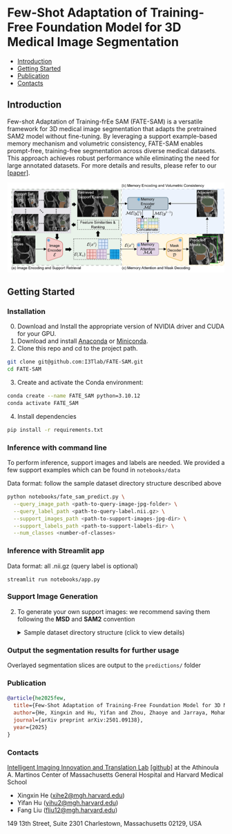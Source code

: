 # Few-Shot Adaptation of Training-Free Foundation Model for 3D Medical Image Segmentation

- [Introduction](#introduction)
- [Getting Started](#getting-started)
- [Publication](#publication)
- [Contacts](#contacts)

## Introduction
Few-shot Adaptation of Training-frEe SAM (FATE-SAM) is a versatile framework for 3D medical image segmentation that adapts the pretrained SAM2 model without fine-tuning. By leveraging a support example-based memory mechanism and volumetric consistency, FATE-SAM enables prompt-free, training-free segmentation across diverse medical datasets. This approach achieves robust performance while eliminating the need for large annotated datasets. For more details and results, please refer to our [[paper]](https://arxiv.org/abs/2501.09138).

![figure1.svg](resources%2Ffigure1.jpg)

## Getting Started
### Installation
0. Download and Install the appropriate version of NVIDIA driver and CUDA for your GPU.
1. Download and install [Anaconda](https://www.anaconda.com/download) or [Miniconda](https://docs.anaconda.com/miniconda/).
2. Clone this repo and cd to the project path.
```bash
git clone git@github.com:I3Tlab/FATE-SAM.git
cd FATE-SAM
```
3. Create and activate the Conda environment:
```bash
conda create --name FATE_SAM python=3.10.12
conda activate FATE_SAM
```
4. Install dependencies
```bash
pip install -r requirements.txt
```

### Inference with command line
To perform inference, support images and labels are needed. We provided a few support examples which can be found in `notebooks/data`

Data format: follow the sample dataset directory structure described above 
```bash
python notebooks/fate_sam_predict.py \
  --query_image_path <path-to-query-image-jpg-folder> \
  --query_label_path <path-to-query-label.nii.gz> \
  --support_images_path <path-to-support-images-jpg-dir> \
  --support_labels_path <path-to-support-labels-dir> \
  --num_classes <number-of-classes>
```

### Inference with Streamlit app
Data format: all .nii.gz (query label is optional)
```batsh
streamlit run notebooks/app.py
```

### Support Image Generation

2. To generate your own support images: we recommend saving them following the **MSD**  and **SAM2** convention
    <details>
    <summary>Sample dataset directory structure (click to view details)</summary>
    
    ```commandline
    <dataset>/
    ├── imagesQuery/0001.nii.gz
    ├── imagesQuery_jpg/           # 2D slices of query image
    │   └── 0001/
    │       ├── slice_000.jpg
    │       ├── slice_001.jpg
    │       └── ...
    ├── imagesSupport/             # 3D support images (.nii.gz)
    │   ├── 0002.nii.gz
    │   ├── 0003.nii.gz
    │   └── ...
    ├── imagesSupport_jpg/         # 2D slices of support images
    │   ├── 0002/
    │   │   ├── slice_000.jpg
    │   │   └── ...
    │   ├── 0003/
    │   │   ├── slice_000.jpg
    │   │   └── ...
    ├── labelsSupport/             # 3D support labels (.nii.gz)
    │   ├── 0002.nii.gz
    │   └── 0003.nii.gz
    └── 
    ```
    </details>



### Output the segmentation results for further usage
Overlayed segmentation slices are output to the `predictions/` folder

### Publication
```bibtex
@article{he2025few,
  title={Few-Shot Adaptation of Training-Free Foundation Model for 3D Medical Image Segmentation},
  author={He, Xingxin and Hu, Yifan and Zhou, Zhaoye and Jarraya, Mohamed and Liu, Fang},
  journal={arXiv preprint arXiv:2501.09138},
  year={2025}
}
```

### Contacts
[Intelligent Imaging Innovation and Translation Lab](https://liulab.mgh.harvard.edu/) [[github]](https://github.com/I3Tlab) at the Athinoula A. Martinos Center of Massachusetts General Hospital and Harvard Medical School
* Xingxin He (xihe2@mgh.harvard.edu)
* Yifan Hu (yihu2@mgh.harvard.edu)
* Fang Liu (fliu12@mgh.harvard.edu)

149 13th Street, Suite 2301
Charlestown, Massachusetts 02129, USA
